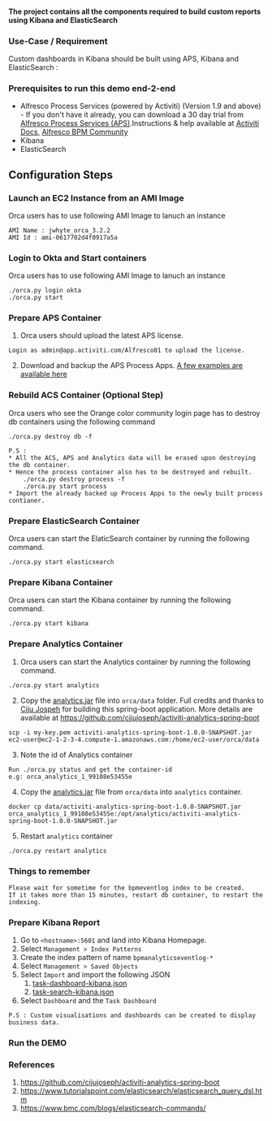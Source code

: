#### The project contains all the components required to build custom reports using Kibana and ElasticSearch

### Use-Case / Requirement
Custom dashboards in Kibana should be built using APS, Kibana and ElasticSearch :

### Prerequisites to run this demo end-2-end

* Alfresco Process Services (powered by Activiti) (Version 1.9 and above) - If you don't have it already, you can download a 30 day trial from [Alfresco Process Services (APS)](https://www.alfresco.com/products/business-process-management/alfresco-activiti).Instructions & help available at [Activiti Docs](http://docs.alfresco.com/activiti/docs/), [Alfresco BPM Community](https://community.alfresco.com/community/bpm)
* Kibana
* ElasticSearch

## Configuration Steps
### Launch an EC2 Instance from an AMI Image
Orca users has to use following AMI Image to lanuch an instance
```
AMI Name : jwhyte_orca_3.2.2
AMI Id : ami-0617702d4f0917a5a
```

### Login to Okta and Start containers
Orca users has to use following AMI Image to lanuch an instance
```
./orca.py login okta
./orca.py start
```

### Prepare APS Container
1. Orca users should upload the latest APS license.
```
Login as admin@app.activiti.com/Alfresco01 to upload the license.
```
2. Download and backup the APS Process Apps.
[A few examples are available here](assets/APS-apps)


### Rebuild ACS Container (Optional Step)
Orca users who see the Orange color community login page has to destroy db containers using the following command
```
./orca.py destroy db -f

P.S : 
* All the ACS, APS and Analytics data will be erased upon destroying the db container.
* Hence the process container also has to be destroyed and rebuilt. 
    ./orca.py destroy process -f
    ./orca.py start process
* Import the already backed up Process Apps to the newly built process contianer.
```

### Prepare ElasticSearch Container
Orca users can start the ElaticSearch container by running the following command.
```
./orca.py start elasticsearch
```

### Prepare Kibana Container
Orca users can start the Kibana container by running the following command.
```
./orca.py start kibana
```

### Prepare Analytics Container
1. Orca users can start the Analytics container by running the following command.
```
./orca.py start analytics
```

2. Copy the [analytics.jar](assets/activiti-analytics-spring-boot-1.0.0-SNAPSHOT.jar) file into `orca/data` folder.
   Full credits and thanks to [Ciju Jospeh](https://github.com/cijujoseph) for building this spring-boot application. 
   More details are available at https://github.com/cijujoseph/activiti-analytics-spring-boot
```
scp -i my-key.pem activiti-analytics-spring-boot-1.0.0-SNAPSHOT.jar ec2-user@ec2-1-2-3-4.compute-1.amazonaws.com:/home/ec2-user/orca/data
```

3. Note the id of Analytics container
```
Run ./orca.py status and get the container-id
e.g: orca_analytics_1_99108e53455e
```

4. Copy the [analytics.jar](assets/activiti-analytics-spring-boot-1.0.0-SNAPSHOT.jar) file from `orca/data` into `analytics` container.



```
docker cp data/activiti-analytics-spring-boot-1.0.0-SNAPSHOT.jar orca_analytics_1_99108e53455e:/opt/analytics/activiti-analytics-spring-boot-1.0.0-SNAPSHOT.jar
```
5. Restart `analytics` container
```
./orca.py restart analytics
```
### Things to remember
```
Please wait for sometime for the bpmeventlog index to be created.
If it takes more than 15 minutes, restart db container, to restart the indexing.
```

### Prepare Kibana Report
1. Go to `<hostname>:5601` and land into Kibana Homepage.
2. Select `Management > Index Patterns`
3. Create the index pattern of name `bpmanalyticseventlog-*`
4. Select `Management > Saved Objects`
5. Select `Import` and import the following JSON
   1. [task-dashboard-kibana.json](assets/task-dashboard-kibana.json)
   2. [task-search-kibana.json](assets/task-search-kibana.json)
6. Select `Dashboard` and the `Task Dashboard`

```
P.S : Custom visualisations and dashboards can be created to display business data.
```

### Run the DEMO


### References
1. https://github.com/cijujoseph/activiti-analytics-spring-boot
2. https://www.tutorialspoint.com/elasticsearch/elasticsearch_query_dsl.htm
3. https://www.bmc.com/blogs/elasticsearch-commands/
